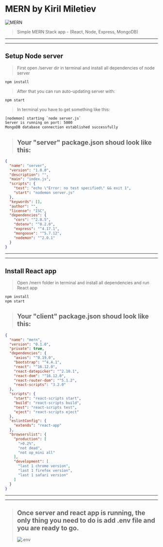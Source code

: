 # MERN by __**Kiril**__ **__Miletiev__**
 ![MERN](https://i.morioh.com/139b757e13.png)


 >Simple MERN Stack app - (React, Node, Express, MongoDB)
---
---
## Setup Node server
>First open /server dir in terminal and install all dependencies of node server
```bash
npm install
```
>After that you can run auto-updating server with: 
```bash
npm start
```
>In terminal you have to get something like this:

```bash
[nodemon] starting `node server.js`
Server is running on port: 5000
MongoDB database connection established successfully
```
>## Your "server" package.json shoud look like this:
```json
{
  "name": "server",
  "version": "1.0.0",
  "description": "",
  "main": "index.js",
  "scripts": {
    "test": "echo \"Error: no test specified\" && exit 1",
    "start": "nodemon server.js"
  },
  "keywords": [],
  "author": "",
  "license": "ISC",
  "dependencies": {
    "cors": "^2.8.5",
    "dotenv": "^8.2.0",
    "express": "^4.17.1",
    "mongoose": "^5.7.12",
    "nodemon": "^2.0.1"
  }
}
```
---
---
## Install React app
> Open /mern folder in terminal and install all dependencies and run React app
```bash
npm install
npm start
```
>## Your "client" package.json shoud look like this:
```json
{
  "name": "mern",
  "version": "0.1.0",
  "private": true,
  "dependencies": {
    "axios": "^0.19.0",
    "bootstrap": "^4.4.1",
    "react": "^16.12.0",
    "react-datepicker": "^2.10.1",
    "react-dom": "^16.12.0",
    "react-router-dom": "^5.1.2",
    "react-scripts": "3.2.0"
  },
  "scripts": {
    "start": "react-scripts start",
    "build": "react-scripts build",
    "test": "react-scripts test",
    "eject": "react-scripts eject"
  },
  "eslintConfig": {
    "extends": "react-app"
  },
  "browserslist": {
    "production": [
      ">0.2%",
      "not dead",
      "not op_mini all"
    ],
    "development": [
      "last 1 chrome version",
      "last 1 firefox version",
      "last 1 safari version"
    ]
  }
}

```
---
---
>## Once server and react app is running, the only thing you need to do is add .env file and you are ready to go.
>![.env](https://i.stack.imgur.com/SsQug.png)
